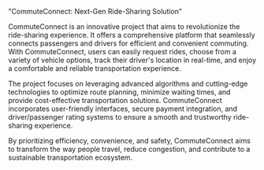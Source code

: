 "CommuteConnect: Next-Gen Ride-Sharing Solution"

CommuteConnect is an innovative project that aims to revolutionize the ride-sharing experience. It offers a comprehensive platform that seamlessly connects passengers and drivers for efficient and convenient commuting. With CommuteConnect, users can easily request rides, choose from a variety of vehicle options, track their driver's location in real-time, and enjoy a comfortable and reliable transportation experience.

The project focuses on leveraging advanced algorithms and cutting-edge technologies to optimize route planning, minimize waiting times, and provide cost-effective transportation solutions. CommuteConnect incorporates user-friendly interfaces, secure payment integration, and driver/passenger rating systems to ensure a smooth and trustworthy ride-sharing experience.

By prioritizing efficiency, convenience, and safety, CommuteConnect aims to transform the way people travel, reduce congestion, and contribute to a sustainable transportation ecosystem.
